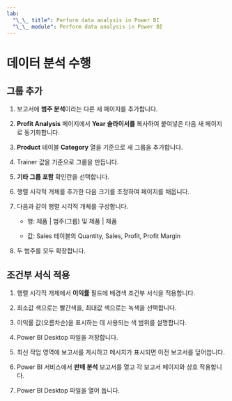 ```yaml
---
lab:
  "\_\_ title": Perform data analysis in Power BI
  "\_\_ module": Perform data analysis in Power BI
---
```

# 데이터 분석 수행

## 그룹 추가

1. 보고서에 **범주 분석**이라는 다른 새 페이지를 추가합니다.

1. **Profit Analysis** 페이지에서 **Year 슬라이서를** 복사하여 붙여넣은 다음 새 페이지로 동기화합니다.

1. **Product** 테이블 **Category** 열을 기준으로 새 그룹을 추가합니다.

1. Trainer 값을 기준으로 그룹을 만듭니다.

1. **기타 그룹 포함** 확인란을 선택합니다.

1. 행렬 시각적 개체를 추가한 다음 크기를 조정하여 페이지를 채웁니다.

1. 다음과 같이 행렬 시각적 개체를 구성합니다.

    - 행: 제품 | 범주(그룹) 및 제품 | 제품

    - 값: Sales 테이블의 Quantity, Sales, Profit, Profit Margin

1. 두 범주를 모두 확장합니다.

## 조건부 서식 적용

1. 행렬 시각적 개체에서 **이익률** 필드에 배경색 조건부 서식을 적용합니다.

1. 최소값 색으로는 빨간색을, 최대값 색으로는 녹색을 선택합니다.

1. 이익률 값(오름차순)을 표시하는 데 사용되는 색 범위를 설명합니다.

1. Power BI Desktop 파일을 저장합니다.

1. 최신 작업 영역에 보고서를 게시하고 메시지가 표시되면 이전 보고서를 덮어씁니다.

1. Power BI 서비스에서 **판매 분석** 보고서를 열고 각 보고서 페이지와 상호 작용합니다.

1. Power BI Desktop 파일을 열어 둡니다.
